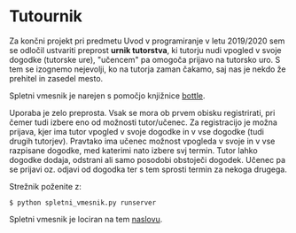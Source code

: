 # Tutournik
Za končni projekt pri predmetu Uvod v programiranje v letu 2019/2020 sem se odločil ustvariti preprost <b>urnik tutorstva</b>, ki tutorju nudi vpogled v svoje dogodke (tutorske ure), "učencem" pa omogoča prijavo na tutorsko uro. S tem se izognemo nejevolji, ko na tutorja zaman čakamo, saj nas je nekdo že prehitel in zasedel mesto. 

Spletni vmesnik je narejen s pomočjo knjižnice <a href='https://bottlepy.org/docs/dev/'>bottle</a>.

Uporaba je zelo preprosta. Vsak se mora ob prvem obisku registrirati, pri čemer tudi izbere eno od možnosti tutor/učenec. Za registracijo je možna prijava, kjer ima tutor vpogled v svoje dogodke in v vse dogodke (tudi drugih tutorjev). Pravtako ima učenec možnost vpogleda v svoje in v vse razpisane dogodke, med katerimi nato izbere svj termin. Tutor lahko dogodke dodaja, odstrani ali samo posodobi obstoječi dogodek. Učenec pa se prijavi oz. odjavi od dogodka ter s tem sprosti termin za nekoga drugega. 


Strežnik poženite z:

    $ python spletni_vmesnik.py runserver

Spletni vmesnik je lociran na tem <a href='http://127.0.0.1:8080/'>naslovu</a>.




